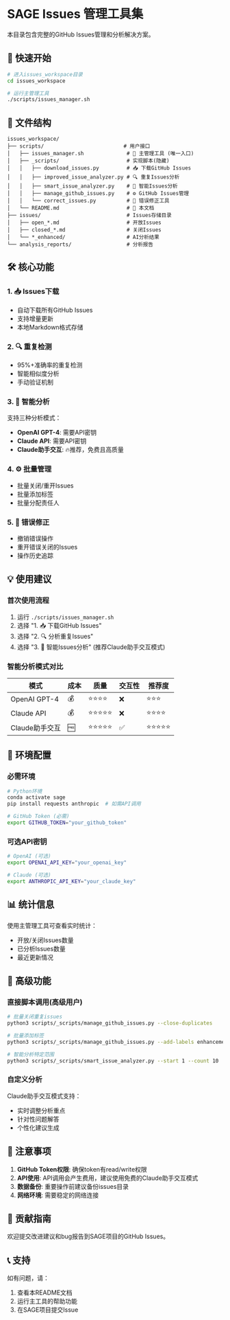 # SAGE Issues 管理工具集

本目录包含完整的GitHub Issues管理和分析解决方案。

## 🚀 快速开始

```bash
# 进入issues_workspace目录
cd issues_workspace

# 运行主管理工具
./scripts/issues_manager.sh
```

## 📁 文件结构

```
issues_workspace/
├── scripts/                          # 用户接口
│   ├── issues_manager.sh              # 🎯 主管理工具 (唯一入口)
│   ├── _scripts/                      # 实现脚本(隐藏)
│   │   ├── download_issues.py         # 📥 下载GitHub Issues
│   │   ├── improved_issue_analyzer.py # 🔍 重复Issues分析
│   │   ├── smart_issue_analyzer.py    # 🤖 智能Issues分析
│   │   ├── manage_github_issues.py    # ⚙️ GitHub Issues管理
│   │   └── correct_issues.py          # 🔧 错误修正工具
│   └── README.md                      # 📖 本文档
├── issues/                            # Issues存储目录
│   ├── open_*.md                      # 开放Issues
│   ├── closed_*.md                    # 关闭Issues
│   └── *_enhanced/                    # AI分析结果
└── analysis_reports/                  # 分析报告
```

## 🛠️ 核心功能

### 1. 📥 Issues下载
- 自动下载所有GitHub Issues
- 支持增量更新
- 本地Markdown格式存储

### 2. 🔍 重复检测
- 95%+准确率的重复检测
- 智能相似度分析
- 手动验证机制

### 3. 🤖 智能分析
支持三种分析模式：
- **OpenAI GPT-4**: 需要API密钥
- **Claude API**: 需要API密钥  
- **Claude助手交互**: 🔥推荐，免费且高质量

### 4. ⚙️ 批量管理
- 批量关闭/重开Issues
- 批量添加标签
- 批量分配责任人

### 5. 🔧 错误修正
- 撤销错误操作
- 重开错误关闭的Issues
- 操作历史追踪

## 💡 使用建议

### 首次使用流程
1. 运行 `./scripts/issues_manager.sh`
2. 选择 "1. 📥 下载GitHub Issues"
3. 选择 "2. 🔍 分析重复Issues"
4. 选择 "3. 🤖 智能Issues分析" (推荐Claude助手交互模式)

### 智能分析模式对比

| 模式 | 成本 | 质量 | 交互性 | 推荐度 |
|------|------|------|--------|--------|
| OpenAI GPT-4 | 💰 | ⭐⭐⭐⭐ | ❌ | ⭐⭐⭐ |
| Claude API | 💰 | ⭐⭐⭐⭐⭐ | ❌ | ⭐⭐⭐⭐ |
| Claude助手交互 | 🆓 | ⭐⭐⭐⭐⭐ | ✅ | ⭐⭐⭐⭐⭐ |

## 🔧 环境配置

### 必需环境
```bash
# Python环境
conda activate sage
pip install requests anthropic  # 如需API调用

# GitHub Token (必需)
export GITHUB_TOKEN="your_github_token"
```

### 可选API密钥
```bash
# OpenAI (可选)
export OPENAI_API_KEY="your_openai_key"

# Claude (可选)  
export ANTHROPIC_API_KEY="your_claude_key"
```

## 📊 统计信息

使用主管理工具可查看实时统计：
- 开放/关闭Issues数量
- 已分析Issues数量
- 最近更新情况

## 🎯 高级功能

### 直接脚本调用(高级用户)
```bash
# 批量关闭重复issues
python3 scripts/_scripts/manage_github_issues.py --close-duplicates

# 批量添加标签
python3 scripts/_scripts/manage_github_issues.py --add-labels enhancement

# 智能分析特定范围
python3 scripts/_scripts/smart_issue_analyzer.py --start 1 --count 10
```

### 自定义分析
Claude助手交互模式支持：
- 实时调整分析重点
- 针对性问题解答
- 个性化建议生成

## 🚨 注意事项

1. **GitHub Token权限**: 确保token有read/write权限
2. **API使用**: API调用会产生费用，建议使用免费的Claude助手交互模式
3. **数据备份**: 重要操作前建议备份issues目录
4. **网络环境**: 需要稳定的网络连接

## 🤝 贡献指南

欢迎提交改进建议和bug报告到SAGE项目的GitHub Issues。

## 📞 支持

如有问题，请：
1. 查看本README文档
2. 运行主工具的帮助功能
3. 在SAGE项目提交Issue
